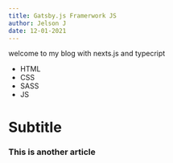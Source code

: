 ```yaml
---
title: Gatsby.js Framerwork JS
author: Jelson J
date: 12-01-2021
---
```


welcome to my blog with nexts.js and typecript

- HTML
- CSS
- SASS
- JS

# Subtitle

### This is another article
